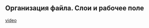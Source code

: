 ## Организация файла. Слои и рабочее поле

[video](https://player.softculture.cc/embed/online/DIK/DIK_1.1.11_L5-6_Art_Board._Layers)